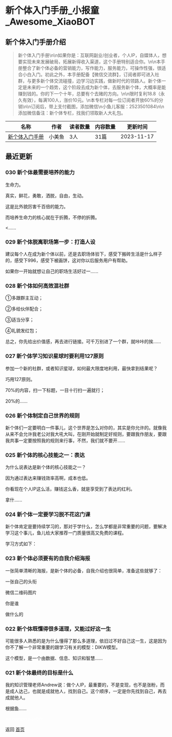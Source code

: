 # 新个体入门手册_小报童_Awesome_XiaoBOT

## 新个体入门手册介绍
> 新个体入门手册\n\n如果你是：互联网副业/创业者，个人IP，自媒体人，想要实现未来发展破局，拓展新得收入渠道，这个手册特别适合你。\n\n本手册整合了新个体必备的营销能力，写作能力，服务能力，可操作性强，很适合小白入门。初此之外，本手册配备【微信交流群】，订阅者即可进入社群，与更多新个体交流碰撞，边学习边实践，做新时代的领路人。新个体一定是未来的一个趋势，这个阶段去成为新个体，去服务新个体，大概率是能赚到钱的。你的下一个十年，总要有个去赌的方向。\n\n限时复利18.8（永久有效），每满100人，涨价10元。\n本专栏对每一位订阅者开放60%的分销\n\n订阅后，带上支付截图，添加微信\n小鱼儿客服：2523501084\n\n添加微信备注：新个体专栏，找我们领取新人大礼包。  
  


|名称|作者|读者数量|内容数量|更新时间|
|---|---|---|---|---|
|[新个体入门手册](https://xiaobot.net/p/20246666?refer=0b133df9-27dc-423b-8101-639049001c13)|小美鱼|3人|31篇|2023-11-17|

## 最近更新
### 030 新个体最需要培养的能力

生命力。

真实，鲜花，勇敢，洒脱，自由，生动。

这是比外貌厉害千百倍的能力。

而培养生命力的核心就在于折腾，不停的折腾。

<......

### 029 新个体脱离职场第一步：打造人设

建议每个人在成为新个体以前，还是去职场体验下，感受下搬砖生活是什么样子的，感受下996，感受下被画饼，这对你以后服务用户有帮助。

如果你一开始就想让自己的职场生活好过一......

### 028 新个体如何高效混社群

①多跟群主互动；

②多给伙伴配合；

③适当分享；

④礼貌发红包；

总之，你先给出价值感，再去进行链接。可千万别进了一个群，就咔咔的挨......

### 027 新个体学习知识星球时要利用127原则

参加一个新的社群，或者知识星球，如何最大限度地利用，最快拿到结果呢？

巧用127原则。

70%的内容，扫一下标题，一目十行扫一遍就行；

20%的......

### 026 新个体制定自己世界的规则

新个体们一定要明白一件事儿，这个世界是怎么对你的，其实是你允许的。就像我从来不会允许我老公对我大吼大叫，在刚开始就制定好规则，要跟我作朋友，要跟我共事一定要按照我的规则来行事，不然，我们就不要开......

### 025 新个体的核心技能之一：表达

为什么说表达是新个体的核心技能之一？

因为通过表达来赚钱效率高啊，成本也低。

你看现在个人IP这么活，赚钱这么香，就是享受到了表达的红利。

拿什......

### 024 新个体一定要学习脱不花这门课

新个体肯定是要持续学习的，那对于学什么，怎么学都是非常重要的问题，要解决学习这个事儿，鱼儿给大家推荐一门质量很高又免费的课程。

学习方式如下：

### 023 新个体必须要有的自我介绍海报

一张简单清晰的海报，是新个体的必备，自我介绍也很简单，准备这些就够了：

一张自己的头衔

微信二维码图片

你是谁

做什么的

### 022 新个体既懂得很多道理，又能过好这一生

可能很多人熟悉的是为什么懂得了那么多道理，依旧过不好自己这一生，这是因为你不了解一个非常重要的跟学习有关的模型：DIKW模型。

这个模型，是一个由数据、信息、知识和智慧......

### 021 新个体最终的目标是什么

我的知识管理老师Andrew说：做个人IP，最重要的，不是变现，也不是涨粉，而是成人达己，也就是成就他人，找到自己。这个顺序，一定是你先找到自己，再去成就他人。

根据鱼......


<a href="https://github.com/Reno9527/awesome-xiaobot" style="color: white; text-decoration: none;">awesome-xiaobot</a>

返回 [首页](../README.md)

